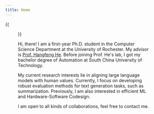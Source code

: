 ```yaml
---
title: Home
---
```


{{<figure src="head.jpg" title="Envy is never blind, but contentment is also hot (知足也知火候)" width="200">}}

Hi, there! I am a first-year Ph.D. student in the Computer Science Department at the University of Rochester. My advisor is [Prof. Hangfeng He](https://hornhehhf.github.io/). Before joining Prof. He's lab, I got my bachelor degree of Automation at South China University of Technology. 

My current research interests lie in aligning large language models with human values. Currently, I focus on developing robust evaluation methods for text generation tasks, such as summarization. Previously, I am also interested in efficient ML and Hardware-Software Codesign. 

I am open to all kinds of collaborations, feel free to contact me. 
